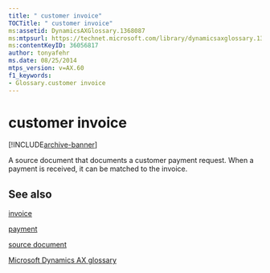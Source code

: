 ```yaml
---
title: " customer invoice"
TOCTitle: " customer invoice"
ms:assetid: DynamicsAXGlossary.1368087
ms:mtpsurl: https://technet.microsoft.com/library/dynamicsaxglossary.1368087(v=AX.60)
ms:contentKeyID: 36056817
author: tonyafehr
ms.date: 08/25/2014
mtps_version: v=AX.60
f1_keywords:
- Glossary.customer invoice
---
```


# customer invoice


[!INCLUDE[archive-banner](includes/archive-banner.md)]

A source document that documents a customer payment request. When a payment is received, it can be matched to the invoice.

## See also

[invoice](invoice.md)

[payment](payment.md)

[source document](source-document.md)

[Microsoft Dynamics AX glossary](glossary/microsoft-dynamics-ax-glossary.md)

  


